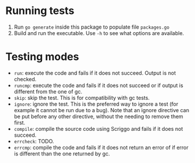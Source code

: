 # Running tests

1. Run `go generate` inside this package to populate file `packages.go`
2. Build and run the executable. Use `-h` to see what options are available.

# Testing modes

- `run`: execute the code and fails if it does not succeed. Output is not checked.
- `runcmp`: execute the code and fails if it does not succeed or if output is different from the one of gc.
- `skip`: skip the test. This is for compatibility with gc tests.
- `ignore`: ignore the test. This is the preferred way to ignore a test (for example it cannot be run due to a bug). Note that an ignore directive can be put before any other directive, without the needing to remove them first.
- `compile`: compile the source code using Scriggo and fails if it does not succeed.
- `errcheck`: TODO.
- `errcmp`: compile the code and fails if it does not return an error of if error is different than the one returned by gc.
